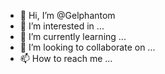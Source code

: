- 👋 Hi, I’m @Gelphantom
- 👀 I’m interested in ...
- 🌱 I’m currently learning ...
- 💞️ I’m looking to collaborate on ...
- 📫 How to reach me ...

<!---
Gelphantom/Gelphantom is a ✨ special ✨ repository because its `README.md` (this file) appears on your GitHub profile.
You can click the Preview link to take a look at your changes.
--->
